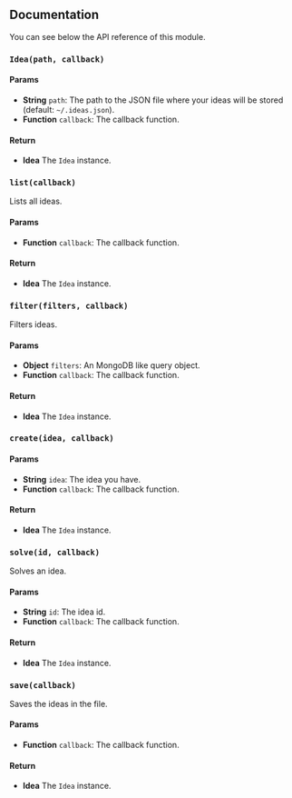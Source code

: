 ## Documentation

You can see below the API reference of this module.

### `Idea(path, callback)`

#### Params
- **String** `path`: The path to the JSON file where your ideas will be stored (default: `~/.ideas.json`).
- **Function** `callback`: The callback function.

#### Return
- **Idea** The `Idea` instance.

### `list(callback)`
Lists all ideas.

#### Params
- **Function** `callback`: The callback function.

#### Return
- **Idea** The `Idea` instance.

### `filter(filters, callback)`
Filters ideas.

#### Params
- **Object** `filters`: An MongoDB like query object.
- **Function** `callback`: The callback function.

#### Return
- **Idea** The `Idea` instance.

### `create(idea, callback)`

#### Params
- **String** `idea`: The idea you have.
- **Function** `callback`: The callback function.

#### Return
- **Idea** The `Idea` instance.

### `solve(id, callback)`
Solves an idea.

#### Params
- **String** `id`: The idea id.
- **Function** `callback`: The callback function.

#### Return
- **Idea** The `Idea` instance.

### `save(callback)`
Saves the ideas in the file.

#### Params
- **Function** `callback`: The callback function.

#### Return
- **Idea** The `Idea` instance.


